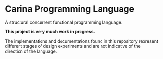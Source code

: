 # Carina Programming Language

A structural concurrent functional programming language.

__This project is very much work in progress.__

The implementations and documentations found in this repository represent different stages of design experiments
and are not indicative of the direction of the language.
